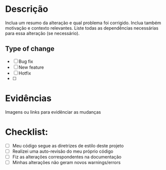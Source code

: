 # Descrição

Inclua um resumo da alteração e qual problema foi corrigido. Inclua também motivação e contexto relevantes. Liste todas as dependências necessárias para essa alteração (se necessário).

## Type of change

- [ ] Bug fix
- [ ] New feature
- [ ] Hotfix
- [ ] 

# Evidências

Imagens ou links para evidênciar as mudanças

# Checklist:

- [ ] Meu código segue as diretrizes de estilo deste projeto
- [ ] Realizei uma auto-revisão do meu próprio código
- [ ] Fiz as alterações correspondentes na documentação
- [ ] Minhas alterações não geram novos warnings/errors
